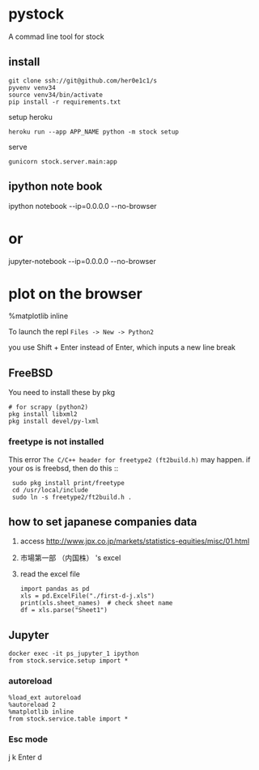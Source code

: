 
# pystock

A commad line tool for stock

## install

    git clone ssh://git@github.com/her0e1c1/s
    pyvenv venv34
	source venv34/bin/activate
	pip install -r requirements.txt

setup heroku

    heroku run --app APP_NAME python -m stock setup

serve

    gunicorn stock.server.main:app

## ipython note book

   ipython notebook --ip=0.0.0.0 --no-browser
   # or
   jupyter-notebook --ip=0.0.0.0 --no-browser

   # plot on the browser
   %matplotlib inline 

To launch the repl
    `Files -> New -> Python2`

you use Shift + Enter instead of Enter, which inputs a new line break

## FreeBSD

You need to install these by pkg

    # for scrapy (python2)
    pkg install libxml2
    pkg install devel/py-lxml

### freetype is not installed
This error ``The C/C++ header for freetype2 (ft2build.h)`` may happen.
if your os is freebsd, then do this ::

     sudo pkg install print/freetype
     cd /usr/local/include
     sudo ln -s freetype2/ft2build.h .

## how to set japanese companies data
1. access http://www.jpx.co.jp/markets/statistics-equities/misc/01.html
2. 市場第一部 （内国株） 's excel
3. read the excel file

       import pandas as pd
       xls = pd.ExcelFile("./first-d-j.xls")
       print(xls.sheet_names)  # check sheet name
       df = xls.parse("Sheet1")

## Jupyter

```
docker exec -it ps_jupyter_1 ipython
from stock.service.setup import *
```

### autoreload
```
%load_ext autoreload
%autoreload 2
%matplotlib inline
from stock.service.table import *
```

### Esc mode
j
k
Enter
d
